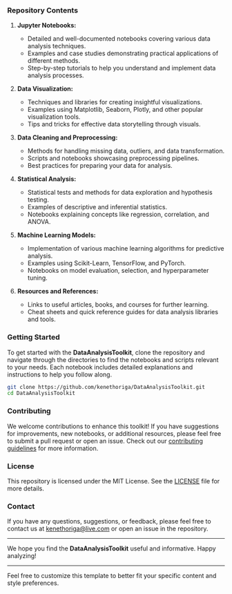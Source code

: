 ### Repository Contents

1. **Jupyter Notebooks:**
   - Detailed and well-documented notebooks covering various data analysis techniques.
   - Examples and case studies demonstrating practical applications of different methods.
   - Step-by-step tutorials to help you understand and implement data analysis processes.

2. **Data Visualization:**
   - Techniques and libraries for creating insightful visualizations.
   - Examples using Matplotlib, Seaborn, Plotly, and other popular visualization tools.
   - Tips and tricks for effective data storytelling through visuals.

3. **Data Cleaning and Preprocessing:**
   - Methods for handling missing data, outliers, and data transformation.
   - Scripts and notebooks showcasing preprocessing pipelines.
   - Best practices for preparing your data for analysis.

4. **Statistical Analysis:**
   - Statistical tests and methods for data exploration and hypothesis testing.
   - Examples of descriptive and inferential statistics.
   - Notebooks explaining concepts like regression, correlation, and ANOVA.

5. **Machine Learning Models:**
   - Implementation of various machine learning algorithms for predictive analysis.
   - Examples using Scikit-Learn, TensorFlow, and PyTorch.
   - Notebooks on model evaluation, selection, and hyperparameter tuning.

6. **Resources and References:**
   - Links to useful articles, books, and courses for further learning.
   - Cheat sheets and quick reference guides for data analysis libraries and tools.

### Getting Started

To get started with the **DataAnalysisToolkit**, clone the repository and navigate through the directories to find the notebooks and scripts relevant to your needs. Each notebook includes detailed explanations and instructions to help you follow along.

```bash
git clone https://github.com/kenethoriga/DataAnalysisToolkit.git
cd DataAnalysisToolkit
```

### Contributing

We welcome contributions to enhance this toolkit! If you have suggestions for improvements, new notebooks, or additional resources, please feel free to submit a pull request or open an issue. Check out our [contributing guidelines](CONTRIBUTING.md) for more information.

### License

This repository is licensed under the MIT License. See the [LICENSE](LICENSE) file for more details.

### Contact

If you have any questions, suggestions, or feedback, please feel free to contact us at kenethoriga@live.com or open an issue in the repository.

---

We hope you find the **DataAnalysisToolkit** useful and informative. Happy analyzing!

---

Feel free to customize this template to better fit your specific content and style preferences.
